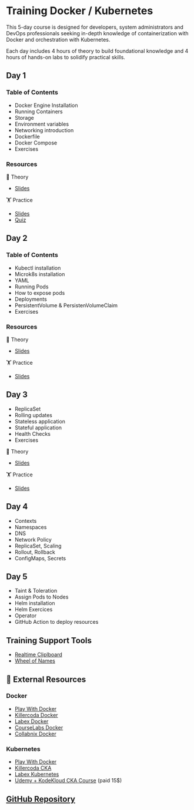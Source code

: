 # Training Docker / Kubernetes

This 5-day course is designed for developers, system administrators and DevOps professionals seeking in-depth knowledge of containerization with Docker and orchestration with Kubernetes. 

Each day includes 4 hours of theory to build foundational knowledge and 4 hours of hands-on labs to solidify practical skills.

## Day 1 

### Table of Contents

- Docker Engine Installation
- Running Containers
- Storage
- Environment variables
- Networking introduction
- Dockerfile
- Docker Compose
- Exercises

### Resources

📖 Theory
  - [Slides](https://docs.google.com/presentation/d/1QVfNDESdg1pPEGwK64E6_-YGfHz7Y7J0/edit?usp=drive_link&ouid=112647801962843308202&rtpof=true&sd=true) 


🏋️ Practice
  - [Slides](https://docs.google.com/presentation/d/1J9z8gfgNyoDTp7htiFGrJJ2ahXTVRsAJ/edit?usp=sharing&ouid=112647801962843308202&rtpof=true&sd=true)
  - [Quiz](./quiz/docker-questions.md)

## Day 2

### Table of Contents

- Kubectl installation
- Microk8s installation
- YAML 
- Running Pods
- How to expose pods
- Deployments
- PersistentVolume & PersistenVolumeClaim
- Exercises

### Resources

📖 Theory
  - [Slides](https://docs.google.com/presentation/d/18NNoLjxf5CnN0lFF3xj8rvppkeXmqvfr/edit?usp=sharing&ouid=112647801962843308202&rtpof=true&sd=true) 

🏋️ Practice
  - [Slides](https://docs.google.com/presentation/d/17eAgouUO88xqPBs89GxQv6kmpyCLprmP/edit?usp=sharing&ouid=112647801962843308202&rtpof=true&sd=true)

## Day 3

- ReplicaSet
- Rolling updates
- Stateless application
- Stateful application
- Health Checks
- Exercises

📖 Theory
  - [Slides](https://docs.google.com/presentation/d/10GPGiEE7W0e6iNZEptvz8amUAY6yWFlQ/edit?usp=sharing&ouid=112647801962843308202&rtpof=true&sd=true) 

🏋️ Practice
  - [Slides](https://docs.google.com/presentation/d/1mSx3Y339BcKDmPWO0LAlKfprta04Cz_b/edit?usp=sharing&ouid=112647801962843308202&rtpof=true&sd=true)

## Day 4

- Contexts
- Namespaces
- DNS
- Network Policy
- ReplicaSet, Scaling
- Rollout, Rollback
- ConfigMaps, Secrets


## Day 5

- Taint & Toleration
- Assign Pods to Nodes
- Helm installation
- Helm Exercices
- Operator
- GitHub Action to deploy resources

## Training Support Tools

- [Realtime Cliplboard](https://clipboard.strebel.xyz/training-k8s)
- [Wheel of Names](https://wheelofnames.com/)


## 🔗 External Resources

### Docker

- [Play With Docker](https://labs.play-with-docker.com/)
- [Killercoda Docker](https://killercoda.com/docker)
- [Labex Docker](https://labex.io/skilltrees/docker)
- [CourseLabs Docker](https://docker.courselabs.co/)
- [Collabnix Docker](https://dockerlabs.collabnix.com/)

### Kubernetes

- [Play With Docker](https://labs.play-with-k8s.com/)
- [Killercoda CKA](https://killercoda.com/cka)
- [Labex Kubernetes](https://labex.io/skilltrees/kubernetes)
- [Udemy + KodeKloud CKA Course](https://www.udemy.com/course/certified-kubernetes-administrator-with-practice-tests/?couponCode=ACCAGE0923) (paid 15$)


## [GitHub Repository](https://github.com/neiroc/training-k8s)